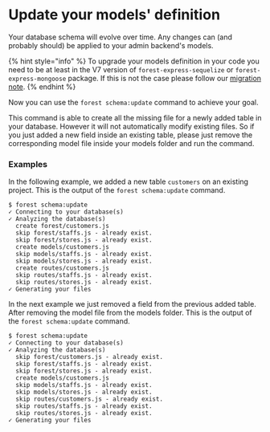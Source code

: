 # Update your models' definition

Your database schema will evolve over time. Any changes can (and probably should) be applied to your admin backend's models.&#x20;

{% hint style="info" %}
To upgrade your models definition in your code you need to be at least in the V7 version of `forest-express-sequelize` or `forest-express-mongoose` package. If this is not the case please follow our [migration note](upgrade-notes-sql-mongodb/upgrade-to-v7.md).
{% endhint %}

Now you can use the `forest schema:update` command to achieve your goal.

This command is able to create all the missing file for a newly added table in your database. However it will not automatically modify existing files. So if you just added a new field inside an existing table, please just remove the corresponding model file inside your models folder and run the command.

### Examples

In the following example, we added a new table `customers` on an existing project. This is the output of the `forest schema:update` command.

```
$ forest schema:update
✓ Connecting to your database(s)
✓ Analyzing the database(s)
  create forest/customers.js
  skip forest/staffs.js - already exist.
  skip forest/stores.js - already exist.
  create models/customers.js
  skip models/staffs.js - already exist.
  skip models/stores.js - already exist.
  create routes/customers.js
  skip routes/staffs.js - already exist.
  skip routes/stores.js - already exist.
✓ Generating your files
```

In the next example we just removed a field from the previous added table. After removing the model file from the models folder. This is the output of the `forest schema:update` command.

```
$ forest schema:update
✓ Connecting to your database(s)
✓ Analyzing the database(s)
  skip forest/customers.js - already exist.
  skip forest/staffs.js - already exist.
  skip forest/stores.js - already exist.
  create models/customers.js
  skip models/staffs.js - already exist.
  skip models/stores.js - already exist.
  skip routes/customers.js - already exist.
  skip routes/staffs.js - already exist.
  skip routes/stores.js - already exist.
✓ Generating your files
```
